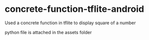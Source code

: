 # concrete-function-tflite-android

Used a concrete function in tflite to display square of a number

python file is attached in the assets folder

